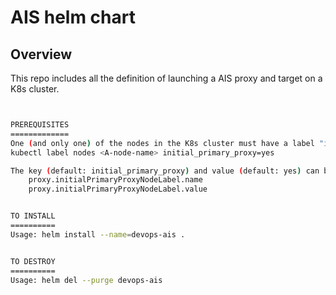 # AIS helm chart 

## Overview

This repo includes all the definition of launching a AIS proxy and target on a K8s cluster.


```bash


PREREQUISITES
=============
One (and only one) of the nodes in the K8s cluster must have a label "initial_primary_proxy" with value "yes".  This can be set by command:
kubectl label nodes <A-node-name> initial_primary_proxy=yes

The key (default: initial_primary_proxy) and value (default: yes) can be customized by the values.yml, and label your node accordingly: 
    proxy.initialPrimaryProxyNodeLabel.name
    proxy.initialPrimaryProxyNodeLabel.value


TO INSTALL
==========
Usage: helm install --name=devops-ais .


TO DESTROY
==========
Usage: helm del --purge devops-ais 


```

